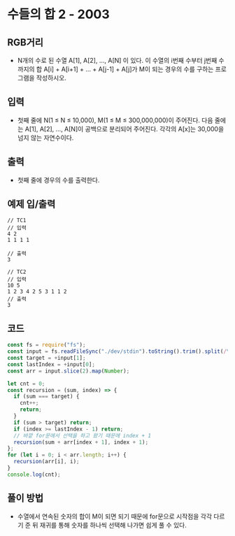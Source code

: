 # 수들의 합 2 - 2003

## RGB거리

- N개의 수로 된 수열 A[1], A[2], …, A[N] 이 있다. 이 수열의 i번째 수부터 j번째 수까지의 합 A[i] + A[i+1] + … + A[j-1] + A[j]가 M이 되는 경우의 수를 구하는 프로그램을 작성하시오.

## 입력

- 첫째 줄에 N(1 ≤ N ≤ 10,000), M(1 ≤ M ≤ 300,000,000)이 주어진다. 다음 줄에는 A[1], A[2], …, A[N]이 공백으로 분리되어 주어진다. 각각의 A[x]는 30,000을 넘지 않는 자연수이다.

## 출력

- 첫째 줄에 경우의 수를 출력한다.

## 예제 입/출력

```
// TC1
// 입력
4 2
1 1 1 1

// 출력
3

// TC2
// 입력
10 5
1 2 3 4 2 5 3 1 1 2
// 출력
3

```

## 코드

```javascript
const fs = require("fs");
const input = fs.readFileSync("./dev/stdin").toString().trim().split(/\s+/);
const target = +input[1];
const lastIndex = +input[0];
const arr = input.slice(2).map(Number);

let cnt = 0;
const recursion = (sum, index) => {
  if (sum === target) {
    cnt++;
    return;
  }
  if (sum > target) return;
  if (index >= lastIndex - 1) return;
  // 바깥 for문에서 선택을 하고 왔기 때문에 index + 1
  recursion(sum + arr[index + 1], index + 1);
};
for (let i = 0; i < arr.length; i++) {
  recursion(arr[i], i);
}
console.log(cnt);
```

## 풀이 방법

- 수열에서 연속된 숫자의 합이 M이 되면 되기 때문에 for문으로 시작점을 각각 다르기 준 뒤 재귀를 통해 숫자를 하나씩 선택해 나가면 쉽게 풀 수 있다.
